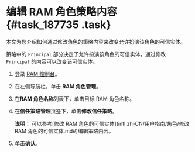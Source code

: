 # 编辑 RAM 角色策略内容 {#task_187735 .task}

本文为您介绍如何通过修改角色的策略内容来改变允许扮演该角色的可信实体。

策略中的 `Principal` 部分决定了允许扮演该角色的可信实体，通过修改 `Principal` 的内容可以改变该可信实体。

1.  登录 [RAM 控制台](https://ram.console.aliyun.com/)。
2.  在左侧导航栏，单击 **RAM 角色管理**。
3.  在**RAM 角色名称**列表下，单击目标 RAM 角色名称。
4.  在**信任策略管理**页签下，单击**修改信任策略**。 

    **说明：** 可以参考[修改 RAM 角色的可信实体](intl.zh-CN/用户指南/角色/修改 RAM 角色的可信实体.md#)编辑策略内容。

5.  单击**确认**。


